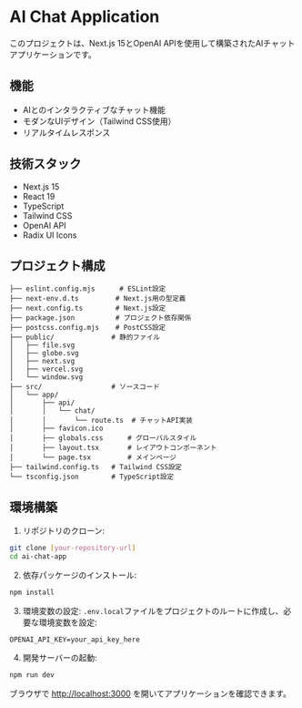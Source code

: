 # AI Chat Application

このプロジェクトは、Next.js 15とOpenAI APIを使用して構築されたAIチャットアプリケーションです。

## 機能

- AIとのインタラクティブなチャット機能
- モダンなUIデザイン（Tailwind CSS使用）
- リアルタイムレスポンス

## 技術スタック

- Next.js 15
- React 19
- TypeScript
- Tailwind CSS
- OpenAI API
- Radix UI Icons

## プロジェクト構成

```
├── eslint.config.mjs      # ESLint設定
├── next-env.d.ts         # Next.js用の型定義
├── next.config.ts        # Next.js設定
├── package.json          # プロジェクト依存関係
├── postcss.config.mjs    # PostCSS設定
├── public/              # 静的ファイル
│   ├── file.svg
│   ├── globe.svg
│   ├── next.svg
│   ├── vercel.svg
│   └── window.svg
├── src/                 # ソースコード
│   └── app/
│       ├── api/
│       │   └── chat/
│       │       └── route.ts  # チャットAPI実装
│       ├── favicon.ico
│       ├── globals.css      # グローバルスタイル
│       ├── layout.tsx       # レイアウトコンポーネント
│       └── page.tsx         # メインページ
├── tailwind.config.ts   # Tailwind CSS設定
└── tsconfig.json        # TypeScript設定
```

## 環境構築

1. リポジトリのクローン:
```bash
git clone [your-repository-url]
cd ai-chat-app
```

2. 依存パッケージのインストール:
```bash
npm install
```

3. 環境変数の設定:
`.env.local`ファイルをプロジェクトのルートに作成し、必要な環境変数を設定:
```
OPENAI_API_KEY=your_api_key_here
```

4. 開発サーバーの起動:
```bash
npm run dev
```

ブラウザで [http://localhost:3000](http://localhost:3000) を開いてアプリケーションを確認できます。
